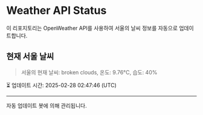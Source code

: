 
# Weather API Status

이 리포지토리는 OpenWeather API를 사용하여 서울의 날씨 정보를 자동으로 업데이트합니다.

## 현재 서울 날씨
> 서울의 현재 날씨: broken clouds, 온도: 9.76°C, 습도: 40%

⏳ 업데이트 시간: 2025-02-28 02:47:46 (UTC)

---
자동 업데이트 봇에 의해 관리됩니다.
